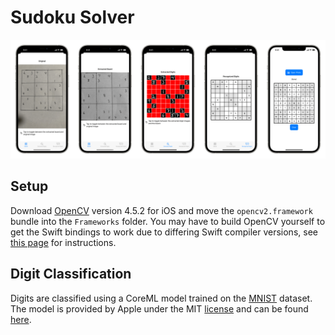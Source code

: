 # Sudoku Solver

![Screenshots](Images/Screenshots.png)

## Setup

Download [OpenCV](https://github.com/opencv/opencv) version 4.5.2 for iOS and
move the `opencv2.framework` bundle into the `Frameworks` folder. You may have
to build OpenCV yourself to get the Swift bindings to work due to differing
Swift compiler versions, see [this
page](https://docs.opencv.org/master/d5/da3/tutorial_ios_install.html) for
instructions.

## Digit Classification

Digits are classified using a CoreML model trained on the [MNIST](http://yann.lecun.com/exdb/mnist/)
dataset. The model is provided by Apple under the MIT [license](https://docs-assets.developer.apple.com/coreml/models/Image/DrawingClassification/MNISTClassifier/LICENSE-MIT.txt)
and can be found [here](https://developer.apple.com/machine-learning/models/).
